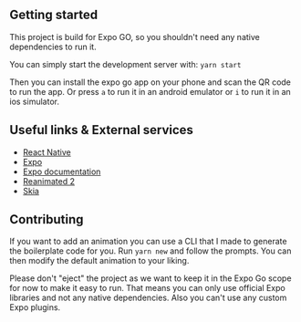 ## Getting started

This project is build for Expo GO, so you shouldn't need any native dependencies to run it.

You can simply start the development server with:
`yarn start`

Then you can install the expo go app on your phone and scan the QR code to run the app.
Or press `a` to run it in an android emulator or `i` to run it in an ios simulator.


## Useful links & External services

- [React Native](https://reactnative.dev/)
- [Expo](https://expo.io/)
- [Expo documentation](https://docs.expo.io/)
- [Reanimated 2](https://docs.swmansion.com/react-native-reanimated/)
- [Skia](https://skia.org/)

## Contributing
If you want to add an animation you can use a CLI that I made to generate the boilerplate code for you.
Run `yarn new` and follow the prompts. You can then modify the default animation to your liking.

Please don't "eject" the project as we want to keep it in the Expo Go scope for now to make it easy to run.
That means you can only use official Expo libraries and not any native dependencies. Also you can't use any
custom Expo plugins.